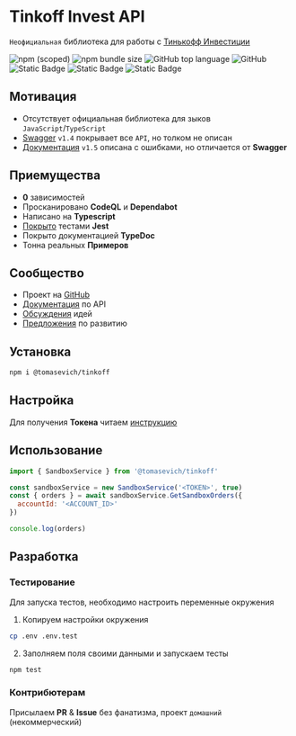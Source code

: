 # Tinkoff Invest API

`Неофициальная` библиотека для работы с [Тинькофф Инвестиции](https://www.tinkoff.ru/invest/)

![npm (scoped)](https://img.shields.io/npm/v/%40tomasevich/tinkoff?color=blue)
![npm bundle size](https://img.shields.io/bundlephobia/min/%40tomasevich%2Ftinkoff?color=purple)
![GitHub top language](https://img.shields.io/github/languages/top/tomasevich/tinkoff?color=purple)
![GitHub](https://img.shields.io/github/license/tomasevich/tinkoff?color=orange)
![Static Badge](https://img.shields.io/badge/tests-6/17/122-yellow)
![Static Badge](https://img.shields.io/badge/covarage-311/335-green)
![Static Badge](https://img.shields.io/badge/docs-true-green)

## Мотивация

- Отсутствует официальная библиотека для зыков `JavaScript`/`TypeScript`
- [Swagger](https://tinkoff.github.io/investAPI/swagger-ui/) `v1.4` покрывает все `API`, но толком не описан
- [Документация](https://tinkoff.github.io/investAPI/) `v1.5` описана с ошибками, но отличается от **Swagger**

<!-- От автора: ревью показывает, дублирование интерфейсов и их свойств, отсутствие наследований и излишних прокси-интерфесов в коде - зашкаливают -->

## Приемущества

- **0** зависимостей
- Просканировано **CodeQL** и **Dependabot**
- Написано на **Typescript**
- [Покрыто](/coverage/lcov-report/) тестами **Jest**
- Покрыто документацией **TypeDoc**
- Тонна реальных **Примеров**

## Сообщество

- Проект на [GitHub](https://github.com/tomasevich/tinkoff)
- [Документация](https://tomasevich.github.io/tinkoff) по API
- [Обсуждения](https://github.com/tomasevich/tinkoff/discussions) идей
- [Предложения](https://github.com/tomasevich/tinkoff/issues) по развитию

## Установка

```sh
npm i @tomasevich/tinkoff
```

## Настройка

Для получения **Токена** читаем [инструкцию](https://tinkoff.github.io/investAPI/token/)

## Использование

```js
import { SandboxService } from '@tomasevich/tinkoff'

const sandboxService = new SandboxService('<TOKEN>', true)
const { orders } = await sandboxService.GetSandboxOrders({
  accountId: '<ACCOUNT_ID>'
})

console.log(orders)
```

## Разработка

### Тестирование

Для запуска тестов, необходимо настроить переменные окружения

1. Копируем настройки окружения

```sh
cp .env .env.test
```

2. Заполняем поля своими данными и запускаем тесты

```sh
npm test
```

### Контрибютерам

Присылаем **PR** & **Issue** без фанатизма, проект `домашний` (некоммерческий)
